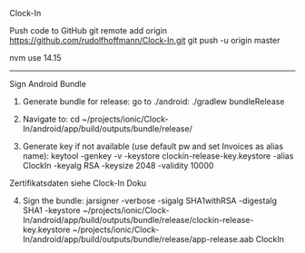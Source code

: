 Clock-In

Push code to GitHub
git remote add origin https://github.com/rudolfhoffmann/Clock-In.git
git push -u origin master

nvm use 14.15

-------------------------

Sign Android Bundle

1) Generate bundle for release: go to ./android:
./gradlew bundleRelease

2) Navigate to:
cd ~/projects/ionic/Clock-In/android/app/build/outputs/bundle/release/

3) Generate key if not available (use default pw and set Invoices as alias name):
keytool -genkey -v -keystore clockin-release-key.keystore -alias ClockIn -keyalg RSA -keysize 2048 -validity 10000

Zertifikatsdaten siehe Clock-In Doku

4) Sign the bundle:
jarsigner -verbose -sigalg SHA1withRSA -digestalg SHA1 -keystore ~/projects/ionic/Clock-In/android/app/build/outputs/bundle/release/clockin-release-key.keystore ~/projects/ionic/Clock-In/android/app/build/outputs/bundle/release/app-release.aab ClockIn
